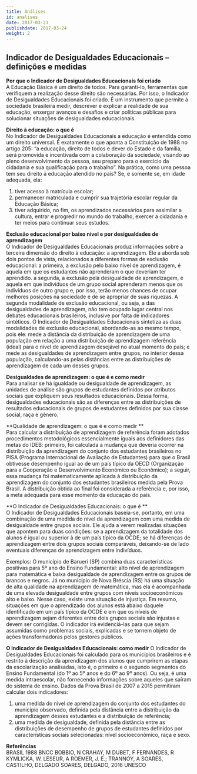 ```yaml
---
title: Análises
id: analises
date: 2017-03-23
publishdate: 2017-03-24
weight: 2
---
```


Indicador de Desigualdades Educacionais – definições e medidas
---

**Por que o Indicador de Desigualdades Educacionais foi criado**  
A Educação Básica é um direito de todos. Para garanti-lo, ferramentas que verifiquem a realização desse direito são necessárias. Por isso, o Indicador de Desigualdades Educacionais foi criado. É um instrumento que permite à sociedade brasileira medir, descrever e explicar a realidade de sua educação, enxergar avanços e desafios e criar políticas públicas para solucionar situações de desigualdades educacionais.

**Direito à educação: o que é**  
No Indicador de Desigualdades Educacionais a educação é entendida como um direito universal. É exatamente o que aponta a Constituição de 1988 no artigo 205: “a educação, direito de todos e dever do Estado e da família, será promovida e incentivada com a colaboração da sociedade, visando ao pleno desenvolvimento da pessoa, seu preparo para o exercício da cidadania e sua qualificação para o trabalho”.
Na prática, como uma pessoa tem seu direito à educação atendido no país? Se, e somente se, em idade adequada, ela:
1) tiver acesso à matrícula escolar;
2) permanecer matriculada e cumprir sua trajetória escolar regular da Educação Básica;
3) tiver adquirido, no fim, os aprendizados necessários para assimilar a cultura, entrar e progredir no mundo do trabalho, exercer a cidadania e ter meios para continuar seus estudos.

**Exclusão educacional por baixo nível e por desigualdades de aprendizagem**  
O Indicador de Desigualdades Educacionais produz informações sobre a terceira dimensão do direito à educação: a aprendizagem. Ele a aborda sob dois pontos de vista, relacionados a diferentes formas de exclusão educacional:
a primeira, a exclusão pelo baixo nível de aprendizagem, é aquela em que os estudantes não aprenderam o que deveriam ter aprendido.
a segunda, a exclusão pela desigualdade de aprendizagem, é aquela em que indivíduos de um grupo social aprenderam menos que os indivíduos de outro grupo e, por isso, terão menos chances de ocupar melhores posições na sociedade e de se apropriar de suas riquezas.
A segunda modalidade de exclusão educacional, ou seja, a das desigualdades de aprendizagem, não tem ocupado lugar central nos debates educacionais brasileiros, inclusive por falta de indicadores sintéticos.
O Indicador de Desigualdades Educacionais sintetiza as duas modalidades de exclusão educacional, abordando-as ao mesmo tempo, pois ele:
mede a distância da distribuição de aprendizagem de uma população em relação a uma distribuição de aprendizagem referência (ideal) para o nível de aprendizagem desejável no atual momento do país;
e mede as desigualdades de aprendizagem entre grupos, no interior dessa população, calculando-as pelas distâncias entre as distribuições de aprendizagem de cada um desses grupos.

**Desigualdades de aprendizagem: o que é e como medir**  
Para analisar se há igualdade ou desigualdade de aprendizagem, as unidades de análise são grupos de estudantes definidos por atributos sociais que expliquem seus resultados educacionais. Dessa forma, desigualdades educacionais são as diferenças entre as distribuições de resultados educacionais de grupos de estudantes definidos por sua classe social, raça e gênero.

**Qualidade de aprendizagem: o que é e como medir **  
Para calcular a distribuição de aprendizagem de referência foram adotados procedimentos metodológicos essencialmente iguais aos definidores das metas do IDEB:
primeiro, foi calculada a mudança que deveria ocorrer na distribuição da aprendizagem do conjunto dos estudantes brasileiros no PISA (Programa Internacional de Avaliação de Estudantes) para que o Brasil obtivesse desempenho igual ao de um país típico da OECD (Organização para a Cooperação e Desenvolvimento Económico ou Econômico);
a seguir, essa mudança foi matematicamente aplicada à distribuição da aprendizagem do conjunto dos estudantes brasileiros medida pela Prova Brasil. A distribuição obtida ao final foi considerada a referência e, por isso, a meta adequada para esse momento da educação do país.

**O Indicador de Desigualdades Educacionais: o que é **  
O Indicador de Desigualdades Educacionais baseia-se, portanto, em uma combinação de uma medida do nível da aprendizagem com uma medida de desigualdade entre grupos sociais. Ele ajuda a verem realizadas situações que apontem para duas condições:
se a aprendizagem da totalidade dos alunos é igual ou superior à de um país típico da OCDE;
se há diferenças de aprendizagem entre dois grupos sociais comparáveis, deixando-se de lado eventuais diferenças de aprendizagem entre indivíduos.

Exemplos:
O município de Barueri (SP) combina duas características positivas para 5º ano do Ensino Fundamental: alto nível de aprendizagem para matemática e baixa desigualdade de aprendizagem entre os grupos de brancos e negros.
Já no município de Nova Bréscia (RS) há uma situação de alta qualidade na aprendizagem de matemática, mas ela é acompanhada de uma elevada desigualdade entre grupos com níveis socioeconômicos alto e baixo. Nesse caso, existe uma situação de injustiça.
Em resumo, situações em que o aprendizado dos alunos está abaixo daquele identificado em um país típico da OCDE e em que os níveis de aprendizagem sejam diferentes entre dois grupos sociais são injustas e devem ser corrigidas. O indicador irá evidenciá-las para que sejam assumidas como problemas sociais, explicadas e se tornem objeto de ações transformadoras pelos gestores públicos.

**O Indicador de Desigualdades Educacionais: como medir**
O Indicador de Desigualdades Educacionais foi calculado para os municípios brasileiros e é restrito à descrição da aprendizagem dos alunos que cumprirem as etapas da escolarização analisadas, isto é, o primeiro e o segundo segmentos do Ensino Fundamental (do 1º ao 5º anos e do 6º ao 9º anos). Ou seja, é uma medida intraescolar, não fornecendo informações sobre aqueles que saíram do sistema de ensino.
Dados da Prova Brasil de 2007 a 2015 permitiram calcular dois indicadores:
1) uma medida do nível de aprendizagem do conjunto dos estudantes do município observado, definida pela distância entre a distribuição da aprendizagem desses estudantes e a distribuição de referência;
2) uma medida de desigualdade, definida pela distância entre as distribuições de desempenho de grupos de estudantes definidos por características sociais selecionadas: nível socioeconômico, raça e sexo.

**Referências**  
BRASIL 1988
BNCC
BOBBIO, N
CRAHAY, M
DUBET, F
FERNANDES, R
KYMLICKA, W.
LESEUR, A
ROEMER, J. E.; TRANNOY, A
SOARES, CASTILHO, DELGADO
SOARES, DELGADO, 2016
UNESCO